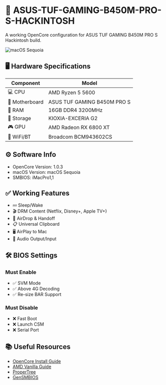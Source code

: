 
# 🍎 ASUS-TUF-GAMING-B450M-PRO-S-HACKINTOSH

A working OpenCore configuration for ASUS TUF GAMING B450M PRO S Hackintosh build.

![macOS Sequoia](/macOS-Sequoia.png)

## 🖥 Hardware Specifications
| Component | Model |
|-----------|-------|
| 💻 CPU | AMD Ryzen 5 5600 |
| 🏡 Motherboard | ASUS TUF GAMING B450M PRO S |
| 🎰 RAM | 16GB DDR4 3200MHz |
| 💾 Storage | KIOXIA-EXCERIA G2 |
| 🎮 GPU | AMD Radeon RX 6800 XT |
| 📡 WiFi/BT | Broadcom BCM943602CS |

## ⚙️ Software Info
- OpenCore Version: 1.0.3
- macOS Version: macOS Sequoia
- SMBIOS: iMacPro1,1

## ✅ Working Features
- 💤 Sleep/Wake
- 🎬 DRM Content (Netflix, Disney+, Apple TV+)
- 🔄 AirDrop & Handoff
- 📋 Universal Clipboard
- 🖥 AirPlay to Mac
- 🎵 Audio Output/Input


## 🛠 BIOS Settings

### Must Enable
- ✅ SVM Mode
- ✅ Above 4G Decoding
- ✅ Re-size BAR Support 

### Must Disable
- ❌ Fast Boot
- ❌ Launch CSM
- ❌ Serial Port


## 📚 Useful Resources
- [OpenCore Install Guide](https://dortania.github.io/OpenCore-Install-Guide/)
- [AMD Vanilla Guide](https://dortania.github.io/vanilla-amd-guide/)
- [ProperTree](https://github.com/corpnewt/ProperTree)
- [GenSMBIOS](https://github.com/corpnewt/GenSMBIOS)
